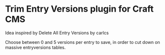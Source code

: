 # Trim Entry Versions plugin for Craft CMS
Idea inspired by Delete All Entry Versions by carlcs

Choose between 0 and 5 versions per entry to save, in order to cut down on massive entryversions tables.

